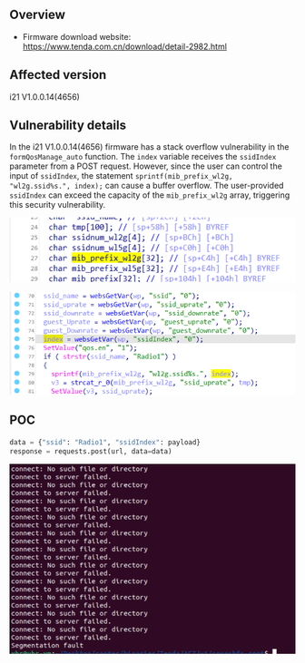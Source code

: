## Overview

- Firmware download website: https://www.tenda.com.cn/download/detail-2982.html

## Affected version

i21 V1.0.0.14(4656)

## Vulnerability details

In the i21 V1.0.0.14(4656) firmware has a stack overflow vulnerability in the `formQosManage_auto` function. The `index` variable receives the `ssidIndex` parameter from a POST request. However, since the user can control the input of `ssidIndex`, the statement `sprintf(mib_prefix_wl2g, "wl2g.ssid%s.", index);` can cause a buffer overflow. The user-provided  `ssidIndex` can exceed the capacity of the `mib_prefix_wl2g` array, triggering this security vulnerability.

![image-20240419163809839](https://raw.githubusercontent.com/abcdefg-png/images2/main/image-20240419163809839.png)

![image-20240419163755097](https://raw.githubusercontent.com/abcdefg-png/images2/main/image-20240419163755097.png)

## POC

```python
data = {"ssid": "Radio1", "ssidIndex": payload}
response = requests.post(url, data=data)
```

![image-20240419162115799](https://raw.githubusercontent.com/abcdefg-png/images2/main/image-20240419162115799.png)
